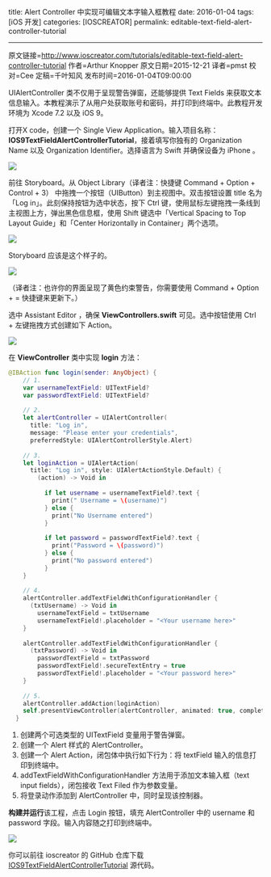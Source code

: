 title: Alert Controller 中实现可编辑文本字输入框教程
date: 2016-01-04
tags: [iOS 开发]
categories: [IOSCREATOR]
permalink: editable-text-field-alert-controller-tutorial

---
原文链接=http://www.ioscreator.com/tutorials/editable-text-field-alert-controller-tutorial
作者=Arthur Knopper
原文日期=2015-12-21
译者=pmst
校对=Cee
定稿=千叶知风
发布时间=2016-01-04T09:00:00

<!--此处开始正文-->

UIAlertController 类不仅用于呈现警告弹窗，还能够提供 Text Fields 来获取文本信息输入。本教程演示了从用户处获取账号和密码，并打印到终端中。此教程开发环境为 Xcode 7.2 以及 iOS 9。

打开X code，创建一个 Single View Application。输入项目名称：**IOS9TextFieldAlertControllerTutorial**，接着填写你独有的 Organization Name 以及 Organization Identifier。选择语言为 Swift 并确保设备为 iPhone 。
<!--more-->

![](/img/articles/editable-text-field-alert-controller-tutorial/format=1500w1451868017.9978042)

前往 Storyboard。从 Object Library（译者注：快捷键 Command + Option + Control + 3） 中拖拽一个按钮（UIButton）到主视图中。双击按钮设置 title 名为 「Log in」。此刻保持按钮为选中状态，按下 Ctrl 键，使用鼠标左键拖拽一条线到主视图上方，弹出黑色信息框，使用 Shift 键选中「Vertical Spacing to Top Layout Guide」和「Center Horizontally in Container」两个选项。

![](/img/articles/editable-text-field-alert-controller-tutorial/1451868018.5434368)

Storyboard 应该是这个样子的。

![](/img/articles/editable-text-field-alert-controller-tutorial/format=1500w1451868018.9260972)

（译者注：也许你的界面呈现了黄色约束警告，你需要使用 Command + Option + = 快捷键来更新下。）

选中 Assistant Editor ，确保 **ViewControllers.swift** 可见。选中按钮使用 Ctrl + 左键拖拽方式创建如下 Action。

![](/img/articles/editable-text-field-alert-controller-tutorial/format=750w1451868019.366837)

在 **ViewController** 类中实现 **login** 方法：

```swift
@IBAction func login(sender: AnyObject) {
    // 1.
    var usernameTextField: UITextField?
    var passwordTextField: UITextField?
    
    // 2.  
    let alertController = UIAlertController(
      title: "Log in",
      message: "Please enter your credentials",
      preferredStyle: UIAlertControllerStyle.Alert)
    
    // 3.  
    let loginAction = UIAlertAction(
      title: "Log in", style: UIAlertActionStyle.Default) {
        (action) -> Void in
        
          if let username = usernameTextField?.text {
            print(" Username = \(username)")
          } else {
            print("No Username entered")
          }
        
          if let password = passwordTextField?.text {
            print("Password = \(password)")
          } else {
            print("No password entered")
          }
    }
    
    // 4.
    alertController.addTextFieldWithConfigurationHandler {
      (txtUsername) -> Void in
        usernameTextField = txtUsername
        usernameTextField!.placeholder = "<Your username here>"
    }
    
    alertController.addTextFieldWithConfigurationHandler {
      (txtPassword) -> Void in
        passwordTextField = txtPassword
        passwordTextField!.secureTextEntry = true
        passwordTextField!.placeholder = "<Your password here>"
    }
    
    // 5.
    alertController.addAction(loginAction)
    self.presentViewController(alertController, animated: true, completion: nil)
  }
```

  1. 创建两个可选类型的 UITextField 变量用于警告弹窗。
  2. 创建一个 Alert 样式的 AlertController。
  3. 创建一个 Alert Action，闭包体中执行如下行为：将 textField 输入的信息打印到终端中。
  4. addTextFieldWithConfigurationHandler 方法用于添加文本输入框（text input fields），闭包接收 Text Filed 作为参数变量。
  5. 将登录动作添加到 AlertController 中，同时呈现该控制器。

**构建并运行**该工程，点击 Login 按钮，填充 AlertController 中的 username 和 password 字段。输入内容随之打印到终端中。

![](/img/articles/editable-text-field-alert-controller-tutorial/format=1500w1451868019.8416817)

你可以前往 ioscreator 的 GitHub 仓库下载 [IOS9TextFieldAlertControllerTutorial](https://github.com/ioscreator/ioscreator) 源代码。